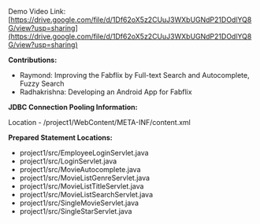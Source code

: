 Demo Video Link: [https://drive.google.com/file/d/1Df62oX5z2CUuJ3WXbUGNdP21DOdlYQ8G/view?usp=sharing](https://drive.google.com/file/d/1Df62oX5z2CUuJ3WXbUGNdP21DOdlYQ8G/view?usp=sharing)

**Contributions:**
- Raymond: Improving the Fabflix by Full-text Search and Autocomplete, Fuzzy Search
- Radhakrishna: Developing an Android App for Fabflix
  
**JDBC Connection Pooling Information:**

Location - /project1/WebContent/META-INF/content.xml

**Prepared Statement Locations:**
- project1/src/EmployeeLoginServlet.java
- project1/src/LoginServlet.java
- project1/src/MovieAutocomplete.java
- project1/src/MovieListGenreServlet.java
- project1/src/MovieListTitleServlet.java
- project1/src/MovieListSearchServlet.java
- project1/src/SingleMovieServlet.java
- project1/src/SingleStarServlet.java


